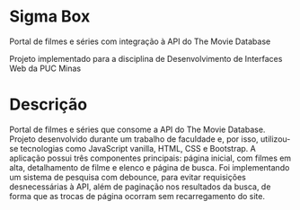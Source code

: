 # Sigma Box
Portal de filmes e séries com integração à API do The Movie Database

Projeto implementado para a disciplina de Desenvolvimento de Interfaces Web da PUC Minas

# Descrição
Portal de filmes e séries que consome a API do The Movie Database. Projeto desenvolvido durante um trabalho de faculdade e, por isso, utilizou-se tecnologias como JavaScript vanilla, HTML, CSS e Bootstrap. A aplicação possui três componentes principais: página inicial, com filmes em alta, detalhamento de filme e elenco e página de busca. Foi implementando um sistema de pesquisa com debounce, para evitar requisições desnecessárias à API, além de paginação nos resultados da busca, de forma que as trocas de página ocorram sem recarregamento do site.
